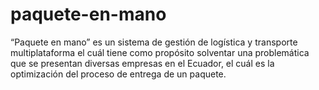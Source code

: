 # paquete-en-mano
“Paquete en mano” es un sistema de gestión de logística y transporte multiplataforma el cuál tiene como propósito solventar una problemática que se presentan diversas empresas en el Ecuador, el cuál es la optimización del proceso de entrega de un paquete. 
